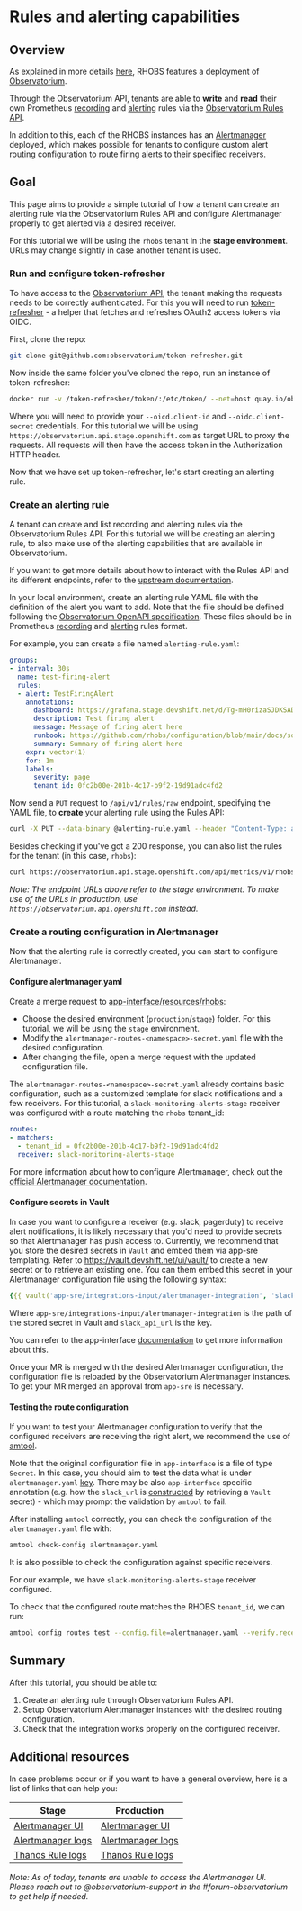 # Rules and alerting capabilities

## Overview

As explained in more details [here](README.md), RHOBS features a deployment of [Observatorium](../../Projects/Observability/observatorium.md).

Through the Observatorium API, tenants are able to **write** and **read** their own Prometheus [recording](https://prometheus.io/docs/prometheus/latest/configuration/recording_rules/) and [alerting](https://prometheus.io/docs/prometheus/latest/configuration/alerting_rules/) rules via the [Observatorium Rules API](https://github.com/observatorium/observatorium/tree/main/docs/design/rules-api.md).

In addition to this, each of the RHOBS instances has an [Alertmanager](https://prometheus.io/docs/alerting/latest/alertmanager/) deployed, which makes possible for tenants to configure custom alert routing configuration to route firing alerts to their specified receivers.

## Goal

This page aims to provide a simple tutorial of how a tenant can create an alerting rule via the Observatorium Rules API and configure Alertmanager properly to get alerted via a desired receiver.

For this tutorial we will be using the `rhobs` tenant in the **stage environment**. URLs may change slightly in case another tenant is used.

### Run and configure token-refresher

To have access to the [Observatorium API](https://github.com/observatorium/api), the tenant making the requests needs to be correctly authenticated. For this you will need to run [token-refresher](https://github.com/observatorium/token-refresher) - a helper that fetches and refreshes OAuth2 access tokens via OIDC.

First, clone the repo:

```bash
git clone git@github.com:observatorium/token-refresher.git
```

Now inside the same folder you've cloned the repo, run an instance of token-refresher:

```bash
docker run -v /token-refresher/token/:/etc/token/ --net=host quay.io/observatorium/token-refresher --oidc.client-id=<your-client-id> --oidc.client-secret=<your-client-secret> --oidc.audience=observatorium --url=https://observatorium.api.stage.openshift.com --log.level=debug --oidc.issuer-url=https://sso.redhat.com/auth/realms/redhat-external --file=/etc/token/token
```

Where you will need to provide your `--oicd.client-id` and `--oidc.client-secret` credentials. For this tutorial we will be using `https://observatorium.api.stage.openshift.com` as target URL to proxy the requests. All requests will then have the access token in the Authorization HTTP header.

Now that we have set up token-refresher, let's start creating an alerting rule.

### Create an alerting rule

A tenant can create and list recording and alerting rules via the Observatorium Rules API. For this tutorial we will be creating an alerting rule, to also make use of the alerting capabilities that are available in Observatorium.

If you want to get more details about how to interact with the Rules API and its different endpoints, refer to the [upstream documentation](https://observatorium.io/docs/design/rules-api.md/).

In your local environment, create an alerting rule YAML file with the definition of the alert you want to add. Note that the file should be defined following the [Observatorium OpenAPI specification](https://github.com/observatorium/api/blob/main/rules/spec.yaml). These files should be in Prometheus [recording](https://prometheus.io/docs/prometheus/latest/configuration/recording_rules/) and [alerting](https://prometheus.io/docs/prometheus/latest/configuration/alerting_rules/) rules format.

For example, you can create a file named `alerting-rule.yaml`:

```yaml
groups:
- interval: 30s
  name: test-firing-alert
  rules:
  - alert: TestFiringAlert
    annotations:
      dashboard: https://grafana.stage.devshift.net/d/Tg-mH0rizaSJDKSADX/api?orgId=1&refresh=1m
      description: Test firing alert
      message: Message of firing alert here
      runbook: https://github.com/rhobs/configuration/blob/main/docs/sop/observatorium.md
      summary: Summary of firing alert here
    expr: vector(1)
    for: 1m
    labels:
      severity: page
      tenant_id: 0fc2b00e-201b-4c17-b9f2-19d91adc4fd2
```

Now send a `PUT` request to `/api/v1/rules/raw` endpoint, specifying the YAML file, to **create** your alerting rule using the Rules API:

```bash
curl -X PUT --data-binary @alerting-rule.yaml --header "Content-Type: application/yaml" https://observatorium.api.stage.openshift.com/api/metrics/v1/rhobs/api/v1/rules/raw
```

Besides checking if you've got a 200 response, you can also list the rules for the tenant (in this case, `rhobs`):

```bash
curl https://observatorium.api.stage.openshift.com/api/metrics/v1/rhobs/api/v1/rules/raw
```

*Note: The endpoint URLs above refer to the stage environment. To make use of the URLs in production, use `https://observatorium.api.openshift.com` instead.*

### Create a routing configuration in Alertmanager

Now that the alerting rule is correctly created, you can start to configure Alertmanager.

#### Configure alertmanager.yaml

Create a merge request to [app-interface/resources/rhobs](https://gitlab.cee.redhat.com/service/app-interface/-/tree/master/resources/rhobs):

* Choose the desired environment (`production`/`stage`) folder. For this tutorial, we will be using the `stage` environment.
* Modify the `alertmanager-routes-<namespace>-secret.yaml` file with the desired configuration.
* After changing the file, open a merge request with the updated configuration file.

The `alertmanager-routes-<namespace>-secret.yaml` already contains basic configuration, such as a customized template for slack notifications and a few receivers. For this tutorial, a `slack-monitoring-alerts-stage` receiver was configured with a route matching the `rhobs` tenant_id:

```yaml
routes:
- matchers:
  - tenant_id = 0fc2b00e-201b-4c17-b9f2-19d91adc4fd2
  receiver: slack-monitoring-alerts-stage
```

For more information about how to configure Alertmanager, check out the [official Alertmanager documentation](https://prometheus.io/docs/alerting/latest/configuration/).

#### Configure secrets in Vault

In case you want to configure a receiver (e.g. slack, pagerduty) to receive alert notifications, it is likely necessary that you'd need to provide secrets so that Alertmanager has push access to. Currently, we recommend that you store the desired secrets in `Vault` and embed them via app-sre templating. Refer to https://vault.devshift.net/ui/vault/ to create a new secret or to retrieve an existing one. You can them embed this secret in your Alertmanager configuration file using the following syntax:

```yaml
{{{ vault('app-sre/integrations-input/alertmanager-integration', 'slack_api_url') }}}
```

Where `app-sre/integrations-input/alertmanager-integration` is the path of the stored secret in Vault and `slack_api_url` is the key.

You can refer to the app-interface [documentation](https://gitlab.cee.redhat.com/service/app-interface/-/tree/master#example-manage-a-templated-configmap-via-app-interface-openshiftnamespace-1yml) to get more information about this.

Once your MR is merged with the desired Alertmanager configuration, the configuration file is reloaded by the Observatorium Alertmanager instances. To get your MR merged an approval from `app-sre` is necessary.

#### Testing the route configuration

If you want to test your Alertmanager configuration to verify that the configured receivers are receiving the right alert, we recommend the use of [amtool](https://github.com/prometheus/alertmanager#amtool).

Note that the original configuration file in `app-interface` is a file of type `Secret`. In this case, you should aim to test the data what is under `alertmanager.yaml` [key](https://gitlab.cee.redhat.com/service/app-interface/-/blob/2f76e75628e4211b4a886301956afcc79d76d9e2/resources/rhobs/stage/alertmanager-routes-mst.secret.yaml#L8). There may be also `app-interface` specific annotation (e.g. how the `slack_url` is [constructed](https://gitlab.cee.redhat.com/service/app-interface/-/blob/2f76e75628e4211b4a886301956afcc79d76d9e2/resources/rhobs/stage/alertmanager-routes-mst.secret.yaml#L12) by retrieving a `Vault` secret) - which may prompt the validation by `amtool` to fail.

After installing `amtool` correctly, you can check the configuration of the `alertmanager.yaml` file with:

```bash
amtool check-config alertmanager.yaml
```

It is also possible to check the configuration against specific receivers.

For our example, we have `slack-monitoring-alerts-stage` receiver configured.

To check that the configured route matches the RHOBS `tenant_id`, we can run:

```bash
amtool config routes test --config.file=alertmanager.yaml --verify.receivers=slack-monitoring-alerts-stage tenant_id=0fc2b00e-201b-4c17-b9f2-19d91adc4fd2
```

## Summary

After this tutorial, you should be able to:

1. Create an alerting rule through Observatorium Rules API.
2. Setup Observatorium Alertmanager instances with the desired routing configuration.
3. Check that the integration works properly on the configured receiver.

## Additional resources

In case problems occur or if you want to have a general overview, here is a list of links that can help you:

| Stage                                                                                                                                                                         | Production                                                                                                                                                                                          |
|-------------------------------------------------------------------------------------------------------------------------------------------------------------------------------|-----------------------------------------------------------------------------------------------------------------------------------------------------------------------------------------------------|
| [Alertmanager UI](https://observatorium-alertmanager-mst.api.stage.openshift.com)                                                                                             | [Alertmanager UI](https://observatorium-alertmanager.api.openshift.com)                                                                                                                             |
| [Alertmanager logs](https://console-openshift-console.apps.app-sre-stage-0.k3s7.p1.openshiftapps.com/k8s/ns/observatorium-mst-stage/pods/observatorium-alertmanager-0/logs)   | [Alertmanager logs](https://console-openshift-console.apps.telemeter-prod.a5j2.p1.openshiftapps.com/k8s/ns/observatorium-mst-production/pods/observatorium-alertmanager-0)                          |
| [Thanos Rule logs](https://console-openshift-console.apps.app-sre-stage-0.k3s7.p1.openshiftapps.com/k8s/ns/observatorium-metrics-stage/pods/observatorium-thanos-rule-0/logs) | [Thanos Rule logs](https://console-openshift-console.apps.telemeter-prod.a5j2.p1.openshiftapps.com/k8s/ns/observatorium-metrics-production/pods/observatorium-thanos-metric-federation-rule-0/logs) |

*Note: As of today, tenants are unable to access the Alertmanager UI. Please reach out to @observatorium-support in the #forum-observatorium to get help if needed.*
